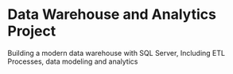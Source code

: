 # Data Warehouse and Analytics Project
Building a modern data warehouse with SQL Server, Including ETL Processes, data modeling and analytics
